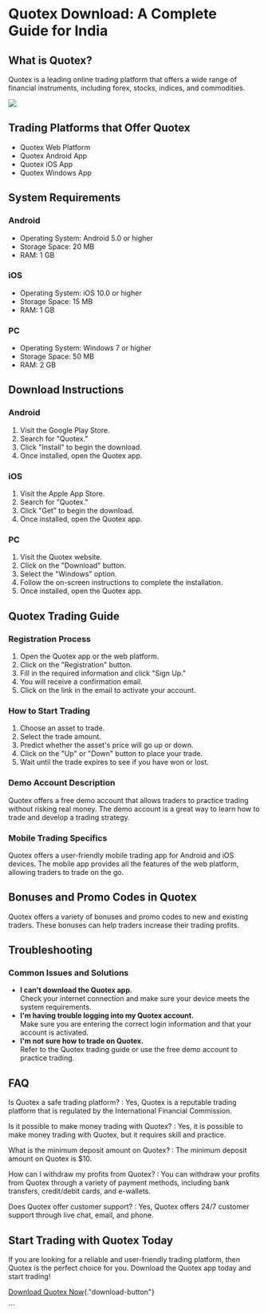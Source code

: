 # Quotex Download: A Complete Guide for India

## What is Quotex?

Quotex is a leading online trading platform that offers a wide range of
financial instruments, including forex, stocks, indices, and
commodities.

[![](https://static.quotex.io/files/10_en/300_250.jpg)](https://traff.sbs/brokerqxlid)

## Trading Platforms that Offer Quotex

-   Quotex Web Platform
-   Quotex Android App
-   Quotex iOS App
-   Quotex Windows App

## System Requirements

### Android

-   Operating System: Android 5.0 or higher
-   Storage Space: 20 MB
-   RAM: 1 GB

### iOS

-   Operating System: iOS 10.0 or higher
-   Storage Space: 15 MB
-   RAM: 1 GB

### PC

-   Operating System: Windows 7 or higher
-   Storage Space: 50 MB
-   RAM: 2 GB

## Download Instructions

### Android

1.  Visit the Google Play Store.
2.  Search for "Quotex."
3.  Click "Install" to begin the download.
4.  Once installed, open the Quotex app.

### iOS

1.  Visit the Apple App Store.
2.  Search for "Quotex."
3.  Click "Get" to begin the download.
4.  Once installed, open the Quotex app.

### PC

1.  Visit the Quotex website.
2.  Click on the "Download" button.
3.  Select the "Windows" option.
4.  Follow the on-screen instructions to complete the installation.
5.  Once installed, open the Quotex app.

## Quotex Trading Guide

### Registration Process

1.  Open the Quotex app or the web platform.
2.  Click on the "Registration" button.
3.  Fill in the required information and click "Sign Up."
4.  You will receive a confirmation email.
5.  Click on the link in the email to activate your account.

### How to Start Trading

1.  Choose an asset to trade.
2.  Select the trade amount.
3.  Predict whether the asset\'s price will go up or down.
4.  Click on the "Up" or "Down" button to place your trade.
5.  Wait until the trade expires to see if you have won or lost.

### Demo Account Description

Quotex offers a free demo account that allows traders to practice
trading without risking real money. The demo account is a great way to
learn how to trade and develop a trading strategy.

### Mobile Trading Specifics

Quotex offers a user-friendly mobile trading app for Android and iOS
devices. The mobile app provides all the features of the web platform,
allowing traders to trade on the go.

## Bonuses and Promo Codes in Quotex

Quotex offers a variety of bonuses and promo codes to new and existing
traders. These bonuses can help traders increase their trading profits.

## Troubleshooting

### Common Issues and Solutions

-   **I can\'t download the Quotex app.**\
    Check your internet connection and make sure your device meets the
    system requirements.
-   **I\'m having trouble logging into my Quotex account.**\
    Make sure you are entering the correct login information and that
    your account is activated.
-   **I\'m not sure how to trade on Quotex.**\
    Refer to the Quotex trading guide or use the free demo account to
    practice trading.

## FAQ

Is Quotex a safe trading platform?
:   Yes, Quotex is a reputable trading platform that is regulated by the
    International Financial Commission.

Is it possible to make money trading with Quotex?
:   Yes, it is possible to make money trading with Quotex, but it
    requires skill and practice.

What is the minimum deposit amount on Quotex?
:   The minimum deposit amount on Quotex is \$10.

How can I withdraw my profits from Quotex?
:   You can withdraw your profits from Quotex through a variety of
    payment methods, including bank transfers, credit/debit cards, and
    e-wallets.

Does Quotex offer customer support?
:   Yes, Quotex offers 24/7 customer support through live chat, email,
    and phone.

## Start Trading with Quotex Today

If you are looking for a reliable and user-friendly trading platform,
then Quotex is the perfect choice for you. Download the Quotex app today
and start trading!

[Download Quotex
Now](\%22https://traff.sbs/quotexonelink\%22){."download-button"}

\`\`\`

